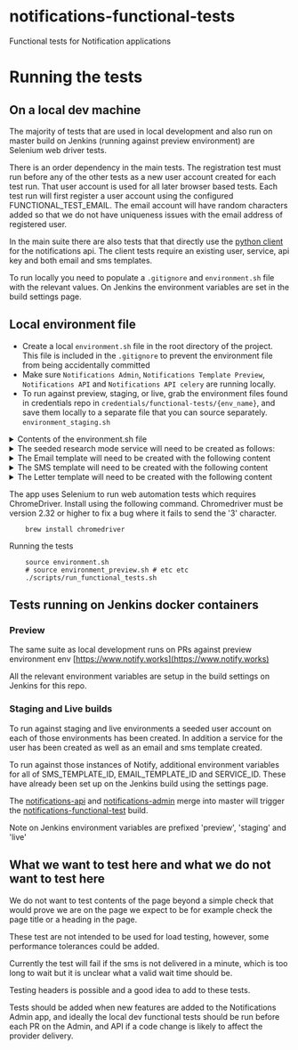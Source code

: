 # notifications-functional-tests
Functional tests for Notification applications

# Running the tests

## On a local dev machine

The majority of tests that are used in local development and also run on master build on Jenkins (running against preview environment) are Selenium web driver tests.

There is an order dependency in the main tests. The registration test must run before any of the other tests as a new user account created for each test run. That user account is used for all later browser based tests. Each test run will first register a user account using the configured FUNCTIONAL_TEST_EMAIL. The email account will have random characters added so that we do not have uniqueness issues with the email address of registered user.

In the main suite there are also tests that that directly use the [python client](https://github.com/alphagov/notifications-python-client) for the notifications api. The client tests require an existing user, service, api key and both email and sms templates.

To run locally you need to populate a `.gitignore` and `environment.sh` file with the relevant values. On Jenkins the environment variables are set in the build settings page.

## Local environment file

- Create a local `environment.sh` file in the root directory of the project.
This file is included in the `.gitignore` to prevent the environment file from being accidentally committed
- Make sure `Notifications Admin`, `Notifications Template Preview`, `Notifications API` and `Notifications API celery` are running locally.
- To run against preview, staging, or live, grab the environment files found in credentials repo in `credentials/functional-tests/{env_name}`, and save them locally to a separate file that you can source separately. `environment_staging.sh`

<details>
    <summary>Contents of the environment.sh file</summary>

```shell
export ENVIRONMENT=dev  # for local environments use dev
export TEST_NUMBER= [use your own number or a TV block number like 07700900001]
export FUNCTIONAL_TEST_EMAIL= # the account to create new users for in test_registration
export FUNCTIONAL_TEST_PASSWORD=xxx # password for user account above (created automatically in test)
export NOTIFY_SERVICE_API_KEY=xxx  # create an api key for the GOV.UK Notify service via the admin app
export NOTIFY_RESEARCH_SERVICE_NAME=xxx # See seeded service section below for details of the seeded research service.
export NOTIFY_RESEARCH_SERVICE_ID=xxx # create a service in research mode via the admin app and copy the service id here
export NOTIFY_RESEARCH_SERVICE_API_KEY=xxx # create an api key for the Research service via the admin app
export NOTIFY_RESEARCH_SERVICE_API_TEST_KEY=xxx # create a test api key for the Research service via the admin app
export NOTIFY_RESEARCH_EMAIL_REPLY_TO=[a gov email] # this is the second email in the list when the you go to the send email to one recipient screen i.e. not the default but the second one added
export NOTIFY_RESEARCH_MODE_EMAIL= # a seeded account you have created that can only access NOTIFY_RESEARCH_SERVICE_ID
export NOTIFY_RESEARCH_MODE_EMAIL_PASSWORD=xxx # password for the above account
export NOTIFY_RESEARCH_SERVICE_EMAIL_AUTH_ACCOUNT= # a seeded account you have created that can only access NOTIFY_RESEARCH_SERVICE_ID, doesn't need any permissions and must use email auth
export NOTIFY_RESEARCH_ORGANISATION_ID=xxx # id of organisation that seeded service belongs to
export JENKINS_BUILD_SMS_TEMPLATE_ID=xxx # SMS template id created in research service, contents detailed below
export JENKINS_BUILD_EMAIL_TEMPLATE_ID=xxx # Email template id created in research service, contents detailed below
export JENKINS_BUILD_LETTER_TEMPLATE_ID=xxx # Letter template id created in research service, contents detailed below

export DOCUMENT_DOWNLOAD_API_HOST=http://localhost:7000
export DOCUMENT_DOWNLOAD_API_KEY=auth-token # document-download-api auth token

```
</details>

<details>
    <summary>The seeded research mode service will need to be created as follows: </summary>

* Create a service.
  - Store its name in `NOTIFY_RESEARCH_SERVICE_NAME` and its id in `NOTIFY_RESEARCH_SERVICE_ID`
  - set it into research mode
  - grant it the email auth permission ("Allow editing user auth")
  - grant it the precompiled letters permission ("Allow to send precompiled letters")
* Create an organisation
  - Assign the research mode functional test service to this organisation
  - store the organisation's id in `NOTIFY_RESEARCH_ORGANISATION_ID`
  - invite the seeded user (`NOTIFY_RESEARCH_MODE_EMAIL`) to the organisation
* create a test mode API key for it, store that in `NOTIFY_RESEARCH_SERVICE_API_KEY`
* Two email reply-to addresses will have to be added. One default email, the name of which doesn't matter, and a second non-default email, the name of which you should save in `NOTIFY_RESEARCH_EMAIL_REPLY_TO`.
* You will need two Text message senders, one that is the default and another that has a value of "func tests'.
* A seeded user will have to be created and invited to it with the following details:
  - email_address: `NOTIFY_RESEARCH_MODE_EMAIL`
  - phone_number: `TEST_NUMBER`
  - password: `NOTIFY_RESEARCH_MODE_EMAIL_PASSWORD`
  - all permissions for the seeded service.
  - the user should also accept the invite from the seeded organisation
  - sms auth
* A second seeded user will have to be invited with the following details
  - email_address: `NOTIFY_RESEARCH_SERVICE_EMAIL_AUTH_ACCOUNT`, this can be set to `notify-tests-preview+email-auth@digital.cabinet-office.gov.uk` to send auth emails to a test email account.
  - no permissions required
  - email auth
  - The password should be set the same as above - see `NOTIFY_RESEARCH_MODE_EMAIL_PASSWORD`.

</details>

<details>
    <summary>The Email template will need to be created with the following content</summary>


Template name = `Functional Tests - CSV Email Template with Jenkins Build ID`

Subject = `Functional Tests - CSV Email`

Message = `The quick brown fox jumped over the lazy dog. Jenkins build id: ((build_id)).`

</details>

<details>
    <summary>The SMS template will need to be created with the following content</summary>


Template name = `Functional Tests - CSV SMS Template with Jenkins Build ID`

Message = `The quick brown fox jumped over the lazy dog. Jenkins build id: ((build_id)).`

</details>

<details>
    <summary>The Letter template will need to be created with the following content</summary>


Template name = `Functional Tests - CSV Letter Template with Jenkins Build ID`

Main heading = `Functional Tests - CSV Letter`

Message = `The quick brown fox jumped over the lazy dog. Jenkins build id: ((build_id)).`

</details>

The app uses Selenium to run web automation tests which requires ChromeDriver. Install using the following command. Chromedriver must be version 2.32 or higher to fix a bug where it fails to send the '3' character.

```shell
    brew install chromedriver
```

Running the tests

```shell
    source environment.sh
    # source environment_preview.sh # etc etc
    ./scripts/run_functional_tests.sh
```

## Tests running on Jenkins docker containers


### Preview

The same suite as local development runs on PRs against preview environment env [https://www.notify.works](https://www.notify.works)

All the relevant environment variables are setup in the build settings on Jenkins for this repo.


### Staging and Live builds

To run against staging and live environments a seeded user account on each of those environments has been created. In addition a service for the user has been created as well as an email and sms template created.

To run against those instances of Notify, additional environment variables for all of SMS_TEMPLATE_ID, EMAIL_TEMPLATE_ID and SERVICE_ID. These have already been set up on the Jenkins build using the settings page.

The [notifications-api](https://github.com/alphagov/notifications-api) and [notifications-admin](https://github.com/alphagov/notifications-admin) merge into master
will trigger the [notifications-functional-test](https://github.com/alphagov/notifications-functional-tests) build.

Note on Jenkins environment variables are prefixed 'preview', 'staging' and 'live'

## What we want to test here and what we do not want to test here
We do not want to test contents of the page beyond a simple check that would prove we are on the page we expect to be for example check the page title or a heading in the page.

These test are not intended to be used for load testing, however, some performance tolerances could be added.

Currently the test will fail if the sms is not delivered in a minute, which is too long to wait but it is unclear what a valid wait time should be.

Testing headers is possible and a good idea to add to these tests.

Tests should be added when new features are added to the Notifications Admin app, and ideally the local dev functional tests should be run before each PR on the Admin, and API if a code change is likely to affect the provider delivery.
